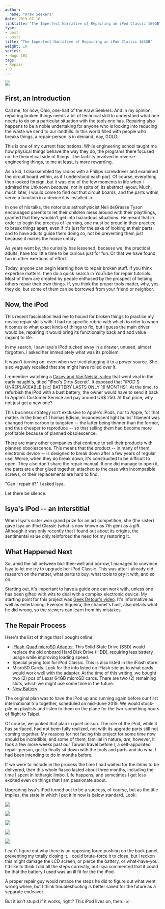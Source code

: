 ```yaml
---
author:
  name: "Araw Seekers"
date: 2019-07-10
linktitle: "The Imperfect Narrative of Repairing an iPod Classic 160GB"
type:
- post
- posts
title: "The Imperfect Narrative of Repairing an iPod Classic 160GB"
weight: 10
series:
- Hugo 101
tags:
- Repair
- O
---
```

<img src="/images/ipod7.jpg">
<!-- wp:heading -->
<h2>First, an Introduction</h2>
<!-- /wp:heading -->

<!-- wp:paragraph {"align":"left"} -->
<p style="text-align:left">Call me, for now, Ohio, one-half of the Araw Seekers. And in my opinion, repairing broken things needs a bit of technical skill to understand what one needs to do on a particular situation with the tools one has. Repairing also happens to be a noble undertaking for anyone who is looking into reducing the waste we send to our landfills. In this world filled with people who breaks things, a repair-person is in demand, nay, GOLD.</p>
<!-- /wp:paragraph -->

<!-- wp:paragraph -->
<p>This is one of my current fascinations. While engineering school taught me how physical things behave the way they do, the programs there focused on the theoretical side of things. The tactility involved in reverse-engineering things, to me at least, is more rewarding. </p>
<!-- /wp:paragraph -->

<!-- wp:paragraph -->
<p>As a kid, I disassembled toy radios with a Philips screwdriver and examined the circuit board within, as if I understood each part. Of course, everything then looked foreign, but it was one of the few moments in life when I admired the Unknown <em>because</em>, not in spite of, its abstract layout. Much, much later, I would come to find out that circuit boards, and the parts within, serve a function in a device it is installed in. </p>
<!-- /wp:paragraph -->

<!-- wp:paragraph -->
<p>In one of his talks, the notorious astrophysicist Neil deGrasse Tyson encouraged parents to let their children mess around with their playthings, granted that they wouldn't get into hazardous situations. He meant that in order to begin the process of learning, one must be proud in their practice to break things apart, even if it's just for the sake of looking at their parts; and to have adults guide them doing so, not be preventing them just because it makes the house untidy.</p>
<!-- /wp:paragraph -->

<!-- wp:paragraph -->
<p>As years went by, the curiosity has lessened, because we, the practical adults, have too little time to be curious just for fun. Or that we have found fun in other exertions of effort. </p>
<!-- /wp:paragraph -->

<!-- wp:paragraph -->
<p>Today, anyone can begin learning how to repair broken stuff. If you think expertise matters, then do a quick search in YouTube for repair tutorials. Most of them are created by people enthused by the prospect of helping others repair their own things. If, you think the proper tools matter, why, yes, they do, but some of them can be borrowed from your friend or neighbor.</p>
<!-- /wp:paragraph -->

<!-- wp:heading -->
<h2>Now, the iPod</h2>
<!-- /wp:heading -->

<!-- wp:paragraph -->
<p>This recent fascination lead me to hound for broken things to practice my novice repair skills with. I had no specific rubric with which to refer to when it comes to what exact kinds of things to fix, but I guess the main driver would be, repairing it would bring its functionality back and add value (again) to life. </p>
<!-- /wp:paragraph -->

<!-- wp:paragraph -->
<p>In my search, I saw Isya's iPod tucked away in a drawer, unused, almost forgotten. I asked her immediately what was its problem.</p>
<!-- /wp:paragraph -->

<!-- wp:paragraph -->
<p>It wasn't turning on, even when we tried plugging it to a power source. She also vaguely recalled that she might have rolled over it. </p>
<!-- /wp:paragraph -->

<!-- wp:paragraph -->
<p>I remember watching a <a href="https://invidio.us/watch?v=SuTcavAzopg">Casey and Van Neistat video</a> that went viral in the early naught's, titled "iPod's Dirty Secret". It exposed that "iPOD'S UNREPLACEABLE [sic] BATTERY LASTS ONLY 18 MONTHS". At the time, to refurbish the iPod with a bust battery, the owner would have to send it back to Apple's Customer Service and pay around US$ 250. At that price, why not just get a new one?</p>
<!-- /wp:paragraph -->

<!-- wp:paragraph -->
<p>This business strategy isn't exclusive to Apple's iPods, nor to Apple, for that matter. In the time of Thomas Edison, incandescent light bulbs' filament was changed from carbon to tungsten -- the latter being thinner than the former, and thus cheaper to reproduce -- so that selling them had become more profitable because of planned obsolescence. </p>
<!-- /wp:paragraph -->

<!-- wp:paragraph -->
<p>There are many other companies that continue to sell their products with planned obsolescence. This means that the product -- in many of them, electronic device -- is designed to break down after a few years of regular use. Worse, when they do break down, it's constructed to be difficult to open. They also don't share the repair manual. If one did manage to open it, the parts are either glued together, attached to the case with incompatible screws, or their replacements are hard to find.  </p>
<!-- /wp:paragraph -->

<!-- wp:paragraph -->
<p>"Can I repair it?" I asked Isya. </p>
<!-- /wp:paragraph -->

<!-- wp:paragraph -->
<p>Let there be silence.</p>
<!-- /wp:paragraph -->

<!-- wp:heading -->
<h2>Isya's iPod -- an interstitial</h2>
<!-- /wp:heading -->

<!-- wp:paragraph -->
<p>When Isya's sister won grand prize for an art competition, she (the sister) gave Isya an iPod Classic (what is now known as 7th gen) as a gift. Although it was only recently that I found out about its origins, the sentimental value only reinforced the need for my restoring it. </p>
<!-- /wp:paragraph -->

<!-- wp:heading -->
<h2>What Happened Next</h2>
<!-- /wp:heading -->

<!-- wp:paragraph -->
<p> So, amid the lull between bid-thee-well and borrow, I managed to convince Isya to let me try to upgrade her iPod Classic. This was after I already did research on the matter, what parts to buy, what tools to pry it with, and so on.</p>
<!-- /wp:paragraph -->

<!-- wp:paragraph -->
<p>Starting out, it's important to have a guide one can work with, unless one has been gifted with wits to deal with a complex electronic device. My starting point for this project was <a href="https://invidio.us/watch?v=4AF1Pjbwc6c">Geek Detour's video</a>. It's informative as well as entertaining. Everson Siqueira, the channel's host, also details what he did wrong, so the viewers can learn from his mistakes.</p>
<!-- /wp:paragraph -->

<!-- wp:heading -->
<h2>The Repair Process</h2>
<!-- /wp:heading -->

<!-- wp:paragraph -->
<p>Here's the list of things that I bought online:</p>
<!-- /wp:paragraph -->

<!-- wp:list -->
<ul><li><a href="https://www.iflash.xyz/store/iflash-quad/">iFlash-Quad microSD Adapter</a>. This Solid State Drive (SSD) would replace the old onboard Hard Disk Drive (HDD), requiring less battery usage while improving loading speed. </li><li> Special prying tool for iPod Classic. This is also listed in the iFlash store. </li><li>MicroSD Cards. Look for the info listed on iFlash site as to what cards would work well with the adapter. At the time of this writing, we bought two (2) pcs of Lexar 64GB microSD cards. There are two (2) remaining slots, which we might use some time in the future.</li><li><a href="https://www.ebay.ph/itm/Replacement-battery-for-ipod-classic-7th-gen-generation-160GB-650mAh-thin/223227260913">New Battery</a>. </li></ul>
<!-- /wp:list -->

<!-- wp:paragraph -->
<p>The original plan was to have the iPod up and running again before our first international trip together, scheduled on mid-June 2019. We would stock-pile on playlists and listen to them on the plane for the two-something hours of flight to Taipei. </p>
<!-- /wp:paragraph -->

<!-- wp:paragraph -->
<p>Of course, we junked that plan in quiet unison. The role of the iPod, while it has surfaced, had not been fully realized, not with its upgrade parts still not coming together. My reasons for not facing this project for some time now should be incredible, and some of them, familial in nature, <em>are</em>; however, it took a few more weeks past our Taiwan travel before I, a self-appointed repair-person, got to finally sit down with the tools and parts and do what I had been intending to do in months before. </p>
<!-- /wp:paragraph -->

<!-- wp:paragraph -->
<p>If we were to include in the process the time I had waited for the items to be delivered, then this whole fiasco lasted about three months, including the time I spent in lethargic limbo. Life happens, and sometimes I get less excited even on things that I am passionate about. </p>
<!-- /wp:paragraph -->

<!-- wp:paragraph -->
<p>Upgrading Isya's iPod turned out to be a success, of course, but as the title implies, the state in which I put it in now is below standard. Look:</p>
<!-- /wp:paragraph -->

<!-- wp:gallery {"ids":[32,33,36,37]} -->
<p><img src="/images/ipod1.jpg"></p>
<p><img src="/images/ipod2.jpg"></p>
<p><img src="/images/ipod3.jpg"></p>
<p><img src="/images/ipod5.jpg"></p>
<p><img src="/images/ipod6.jpg"></p>
<!-- /wp:gallery -->

<!-- wp:paragraph -->
<p>I can't figure out why there is an opposing force pushing on the back panel, preventing my totally closing it. I could brute-force it to close, but I reckon this might damage the LCD screen, or pierce the battery, or what-have-you. I'd like to think  I did all the steps correctly, but Isya commented that it could be that the battery I used was an ill fit for the the iPod.</p>
<!-- /wp:paragraph -->

<!-- wp:paragraph -->
<p>A proper repair guy would retrace the steps he did to figure out what went wrong where, but I think troubleshooting is better saved for the future as a separate endeavor. </p>
<!-- /wp:paragraph -->

<!-- wp:paragraph -->
<p>But it isn't stupid if it works, right? This iPod lives on, then.<code>-o)-</code></p>
<!-- /wp:paragraph -->
